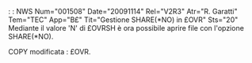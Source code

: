  :  : NWS Num="001508" Date="20091114" Rel="V2R3" Atr="R. Garatti" Tem="TEC" App="B£" Tit="Gestione SHARE(*NO) in £OVR" Sts="20"
Mediante il valore 'N' di £OVRSH è ora possibile aprire file con l'opzione SHARE(*NO).

COPY modificata :  £OVR.
